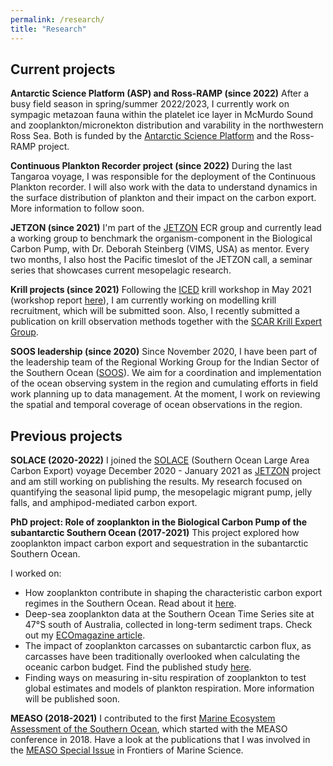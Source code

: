 ```yaml
---
permalink: /research/
title: "Research"
---
```

## Current projects

**Antarctic Science Platform (ASP) and Ross-RAMP (since 2022)**
After a busy field season in spring/summer 2022/2023, I currently work on sympagic metazoan fauna within the platelet ice layer in McMurdo Sound and zooplankton/micronekton distribution and varability in the northwestern Ross Sea. Both is funded by the [Antarctic Science Platform](https://www.antarcticscienceplatform.org.nz/) and the Ross-RAMP project. 

**Continuous Plankton Recorder project (since 2022)**
During the last Tangaroa voyage, I was responsible for the deployment of the Continuous Plankton recorder. I will also work with the data to understand dynamics in the surface distribution of plankton and their impact on the carbon export. More information to follow soon.

**JETZON (since 2021)**
I'm part of the [JETZON](https://jetzon.org/) ECR group and currently lead a working group to benchmark the organism-component in the Biological Carbon Pump, with Dr. Deborah Steinberg (VIMS, USA) as mentor. Every two months, I also host the Pacific timeslot of the JETZON call, a seminar series that showcases current mesopelagic research. 

**Krill projects (since 2021)** 
Following the [ICED](https://www.iced.ac.uk/index.htm) krill workshop in May 2021 (workshop report [here](https://www.iced.ac.uk/products.htm)), I am currently working on modelling krill recruitment, which will be submitted soon. Also, I recently submitted a publication on krill observation methods together with the [SCAR Krill Expert Group](https://www.scar.org/science/skeg/about/).

**SOOS leadership (since 2020)**
Since November 2020, I have been part of the leadership team of the Regional Working Group for the Indian Sector of the Southern Ocean ([SOOS](https://www.soos.aq/activities/rwg/sois)). We aim for a coordination and implementation of the ocean observing system in the region and cumulating efforts in field work planning up to data management. At the moment, I work on reviewing the spatial and temporal coverage of ocean observations in the region.

## Previous projects
**SOLACE (2020-2022)**
I joined the [SOLACE](https://solace2020.net/) (Southern Ocean Large Area Carbon Export) voyage December 2020 - January 2021 as [JETZON](https://jetzon.org/) project and am still working on publishing the results. My research focused on quantifying the seasonal lipid pump, the mesopelagic migrant pump, jelly falls, and amphipod-mediated carbon export.

**PhD project: Role of zooplankton in the Biological Carbon Pump of the subantarctic Southern Ocean (2017-2021)**
This project explored how zooplankton impact carbon export and sequestration in the subantarctic Southern Ocean. 

I worked on:
- How zooplankton contribute in shaping the characteristic carbon export regimes in the Southern Ocean. Read about it [here](https://www.frontiersin.org/articles/10.3389/fmars.2020.567917/full).
- Deep-sea zooplankton data at the Southern Ocean Time Series site at 47&deg;S south of Australia, collected in long-term sediment traps. Check out my [ECOmagazine article](http://digital.ecomagazine.com/publication/frame.php?i=674747&p=64&pn=&ver=html5). 
- The impact of zooplankton carcasses on subantarctic carbon flux, as carcasses have been traditionally overlooked when calculating the oceanic carbon budget. Find the published study [here](https://aslopubs.onlinelibrary.wiley.com/doi/10.1002/lno.11971). 
- Finding ways on measuring in-situ respiration of zooplankton to test global estimates and models of plankton respiration. More information will be published soon. 

**MEASO (2018-2021)**
I contributed to the first [Marine Ecosystem Assessment of the Southern Ocean](https://en.wikipedia.org/wiki/Marine_Ecosystem_Assessment_for_the_Southern_Ocean#:~:text=The%20Marine%20Ecosystem%20Assessment%20for,and%20Ecosystem%20Dynamics%20(ICED).), which started with the MEASO conference in 2018. Have a look at the publications that I was involved in the [MEASO Special Issue](https://www.frontiersin.org/research-topics/10606/marine-ecosystem-assessment-for-the-southern-ocean-meeting-the-challenge-for-conserving-earth-ecosys#overview) in Frontiers of Marine Science.

